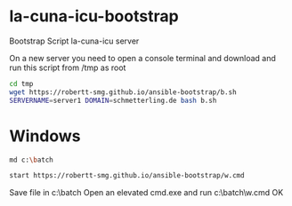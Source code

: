 # la-cuna-icu-bootstrap
Bootstrap Script la-cuna-icu server

On a new server you need to open a console terminal and download and run this script from /tmp as root

```bash
cd tmp
wget https://robertt-smg.github.io/ansible-bootstrap/b.sh
SERVERNAME=server1 DOMAIN=schmetterling.de bash b.sh
```
# Windows
```bash
md c:\batch

start https://robertt-smg.github.io/ansible-bootstrap/w.cmd
```	
Save file in c:\batch
Open an elevated cmd.exe
and run c:\batch\w.cmd OK

